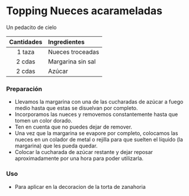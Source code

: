 # Topping Nueces acarameladas
Un pedacito de cielo

|Cantidades|Ingredientes|
|:-:|:-|
|1 taza|Nueces troceadas|
|2 cdas|Margarina sin sal|
|2 cdas|Azúcar|

### Preparación
- Llevamos la margarina con una de las cucharadas de azúcar a fuego medio hasta que estas se disuelvan por completo.
- Incorporamos las nueces y removemos constantemente hasta que tomen un color
dorado.
- Ten en cuenta que no puedes dejar de remover.
- Una vez que la margarina se evapore por completo, colocamos las nueces en un colador de metal o rejilla para que suelten el líquido (la margarina) que les pueda quedar.
- Colocar la cucharada de azúcar restante y dejar reposar aproximadamente por una hora para poder utilizarla.

### Uso
- Para aplicar en la decoracion de la torta de zanahoria
